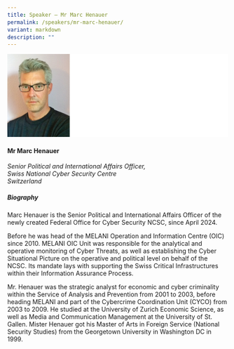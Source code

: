 ```yaml
---
title: Speaker – Mr Marc Henauer
permalink: /speakers/mr-marc-henauer/
variant: markdown
description: ""
---
```

![](/images/2024%20speakers/Marc_Henauer.png)
#### **Mr Marc Henauer**

*Senior Political and International Affairs Officer, <br>Swiss National Cyber Security Centre<br>Switzerland*

##### **Biography**
Marc Henauer is the Senior Political and International Affairs Officer of the newly created Federal Office for Cyber Security NCSC, since April 2024.

Before he was head of the MELANI Operation and Information Centre (OIC) since 2010. MELANI OIC Unit was responsible for the analytical and operative monitoring of Cyber Threats, as well as establishing the Cyber Situational Picture on the operative and political level on behalf of the NCSC. Its mandate lays with supporting the Swiss Critical Infrastructures within their Information Assurance Process. 

Mr. Henauer was the strategic analyst for economic and cyber criminality within the Service of Analysis and Prevention from 2001 to 2003, before heading MELANI and part of the Cybercrime Coordination Unit (CYCO) from 2003 to 2009. He studied at the University of Zurich Economic Science, as well as Media and Communication Management at the University of St. Gallen. Mister Henauer got his Master of Arts in Foreign Service (National Security Studies) from the Georgetown University in Washington DC in 1999.